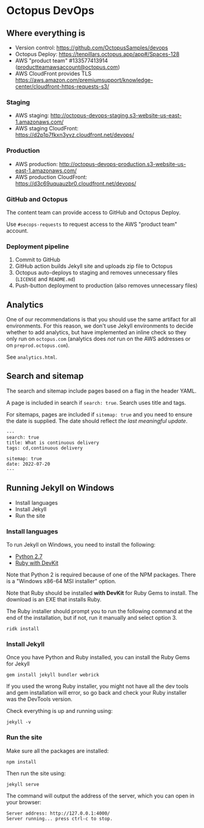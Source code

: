 # Octopus DevOps

## Where everything is

- Version control: https://github.com/OctopusSamples/devops
- Octopus Deploy: https://tenpillars.octopus.app/app#/Spaces-128
- AWS "product team" #133577413914 (productteamawsaccount@octopus.com)
- AWS CloudFront provides TLS https://aws.amazon.com/premiumsupport/knowledge-center/cloudfront-https-requests-s3/

### Staging

- AWS staging: http://octopus-devops-staging.s3-website-us-east-1.amazonaws.com/
- AWS staging CloudFront: https://d2p1p7fkxn3yvz.cloudfront.net/devops/

### Production

- AWS production: http://octopus-devops-production.s3-website-us-east-1.amazonaws.com/
- AWS production CloudFront: https://d3c69uquauzbr0.cloudfront.net/devops/

### GitHub and Octopus

The content team can provide access to GitHub and Octopus Deploy.

Use `#secops-requests` to request access to the AWS "product team" account.

### Deployment pipeline

1. Commit to GitHub
2. GitHub action builds Jekyll site and uploads zip file to Octopus
3. Octopus auto-deploys to staging and removes unnecessary files (`LICENSE` and `README.md`)
4. Push-button deployment to production (also removes unnecessary files)

## Analytics

One of our recommendations is that you should use the same artifact for all environments. For this reason, we don't use Jekyll environments to decide whether to add analytics, but have implemented an inline check so they only run on `octopus.com` (analytics does _not_ run on the AWS addresses or on `preprod.octopus.com`).

See `analytics.html`.

## Search and sitemap

The search and sitemap include pages based on a flag in the header YAML.

A page is included in search if `search: true`. Search uses title and tags.

For sitemaps, pages are included if `sitemap: true` and you need to ensure the date is supplied. The date should reflect *the last meaningful update*.

```
---
search: true
title: What is continuous delivery
tags: cd,continuous delivery

sitemap: true
date: 2022-07-20
---
```

## Running Jekyll on Windows

 - Install languages
 - Install Jekyll
 - Run the site

### Install languages

To run Jekyll on Windows, you need to install the following:

 - [Python 2.7](https://www.python.org/downloads/release/python-2718/)
 - [Ruby with DevKit](https://rubyinstaller.org/downloads/)

Note that Python 2 is required because of one of the NPM packages. There is a "Windows x86-64 MSI installer" option.

Note that Ruby should be installed **with DevKit** for Ruby Gems to install. The download is an EXE that installs Ruby.

The Ruby installer should prompt you to run the following command at the end of the installation, but if not, run it manually and select option 3.

    ridk install

### Install Jekyll

Once you have Python and Ruby installed, you can install the Ruby Gems for Jekyll

    gem install jekyll bundler webrick

If you used the wrong Ruby installer, you might not have all the dev tools and gem installation will error, so go back and check your Ruby installer was the DevTools version.

Check everything is up and running using:

    jekyll -v

### Run the site

Make sure all the packages are installed:

    npm install

Then run the site using:

    jekyll serve

The command will output the address of the server, which you can open in your browser:

    Server address: http://127.0.0.1:4000/
    Server running... press ctrl-c to stop.